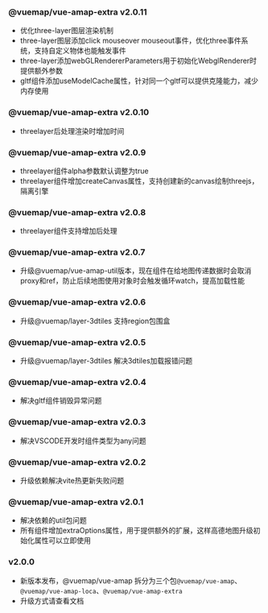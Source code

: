 ### @vuemap/vue-amap-extra v2.0.11
* 优化three-layer图层渲染机制
* three-layer图层添加click  mouseover  mouseout事件，优化three事件系统，支持自定义物体也能触发事件
* three-layer添加webGLRendererParameters用于初始化WebglRenderer时提供额外参数
* gltf组件添加useModelCache属性，针对同一个gltf可以提供克隆能力，减少内存使用

### @vuemap/vue-amap-extra v2.0.10
* threelayer后处理渲染时增加时间

### @vuemap/vue-amap-extra v2.0.9
* threelayer组件alpha参数默认调整为true
* threelayer组件增加createCanvas属性，支持创建新的canvas绘制threejs，隔离引擎

### @vuemap/vue-amap-extra v2.0.8
* threelayer组件支持增加后处理

### @vuemap/vue-amap-extra v2.0.7
* 升级@vuemap/vue-amap-util版本，现在组件在给地图传递数据时会取消proxy和ref，防止后续地图使用对象时会触发循环watch，提高加载性能

### @vuemap/vue-amap-extra v2.0.6
* 升级@vuemap/layer-3dtiles 支持region包围盒

### @vuemap/vue-amap-extra v2.0.5
* 升级@vuemap/layer-3dtiles 解决3dtiles加载报错问题

### @vuemap/vue-amap-extra v2.0.4
* 解决gltf组件销毁异常问题

### @vuemap/vue-amap-extra v2.0.3
* 解决VSCODE开发时组件类型为any问题

### @vuemap/vue-amap-extra v2.0.2
* 升级依赖解决vite热更新失败问题

### @vuemap/vue-amap-extra v2.0.1
* 解决依赖的util包问题
* 所有组件增加extraOptions属性，用于提供额外的扩展，这样高德地图升级初始化属性可以立即使用

### v2.0.0
* 新版本发布，@vuemap/vue-amap 拆分为三个包```@vuemap/vue-amap```、```@vuemap/vue-amap-loca```、```@vuemap/vue-amap-extra```
* 升级方式请查看文档
